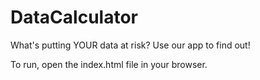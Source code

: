 # DataCalculator

What's putting YOUR data at risk? Use our app to find out!

To run, open the index.html file in your browser.
